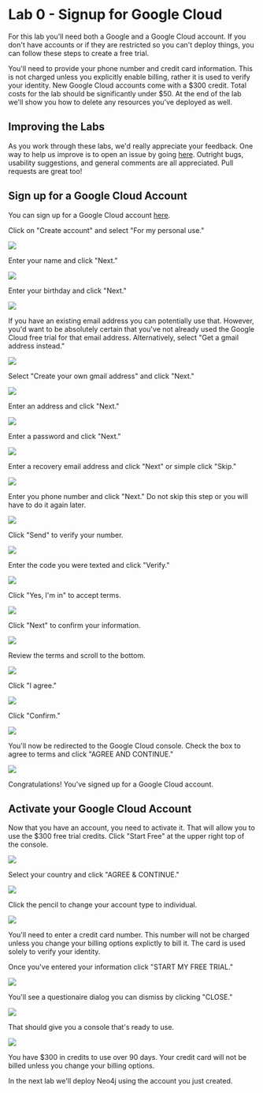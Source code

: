 # Lab 0 - Signup for Google Cloud
For this lab you'll need both a Google and a Google Cloud account.  If you don't have accounts or if they are restricted so you can't deploy things, you can follow these steps to create a free trial.

You'll need to provide your phone number and credit card information.  This is not charged unless you explicitly enable billing, rather it is used to verify your identity.  New Google Cloud accounts come with a $300 credit. Total costs for the lab should be significantly under $50. At the end of the lab we'll show you how to delete any resources you've deployed as well.

## Improving the Labs
As you work through these labs, we'd really appreciate your feedback.  One way to help us improve is to open an issue by going [here](https://github.com/neo4j-partners/hands-on-lab-neo4j-and-vertex-ai/issues).  Outright bugs, usability suggestions, and general comments are all appreciated.  Pull requests are great too!

## Sign up for a Google Cloud Account
You can sign up for a Google Cloud account [here](https://console.cloud.google.com/). 

Click on "Create account" and select "For my personal use."

![](images/01.png)

Enter your name and click "Next."

![](images/02.png)

Enter your birthday and click "Next."

![](images/03.png)

If you have an existing email address you can potentially use that.  However, you'd want to be absolutely certain that you've not already used the Google Cloud free trial for that email address.  Alternatively, select "Get a gmail address instead."  

![](images/04.png)

Select "Create your own gmail address" and click "Next."

![](images/05.png)

Enter an address and click "Next."

![](images/06.png)

Enter a password and click "Next."

![](images/07.png)

Enter a recovery email address and click "Next" or simple click "Skip."

![](images/08.png)

Enter you phone number and click "Next."  Do not skip this step or you will have to do it again later.

![](images/09.png)

Click "Send" to verify your number.

![](images/10.png)

Enter the code you were texted and click "Verify."

![](images/11.png)

Click "Yes, I'm in" to accept terms.

![](images/12.png)

Click "Next" to confirm your information.

![](images/13.png)

Review the terms and scroll to the bottom.

![](14.png)

Click "I agree."

![](15.png)

Click "Confirm."

![](images/16.png)

You'll now be redirected to the Google Cloud console.  Check the box to agree to terms and click "AGREE AND CONTINUE."

![](images/17.png)

Congratulations!  You've signed up for a Google Cloud account.

## Activate your Google Cloud Account
Now that you have an account, you need to activate it.  That will allow you to use the $300 free trial credits.  Click "Start Free" at the upper right top of the console.

![](images/18.png)

Select your country and click "AGREE & CONTINUE."

![](images/19.png)

Click the pencil to change your account type to individual.

![](images/20.png)

You'll need to enter a credit card number.  This number will not be charged unless you change your billing options explictly to bill it.  The card is used solely to verify your identity.

Once you've entered your information click "START MY FREE TRIAL."

![](images/21.png)

You'll see a questionaire dialog you can dismiss by clicking "CLOSE."

![](images/22.png)

That should give you a console that's ready to use.  

![](images/22.png)

You have $300 in credits to use over 90 days.  Your credit card will not be billed unless you change your billing options.

In the next lab we'll deploy Neo4j using the account you just created.